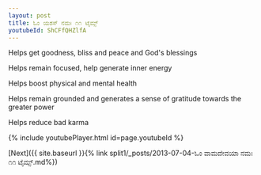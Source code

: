 ```yaml
---
layout: post
title: ಓಂ ಯಶಸ್ ನಮಃ ೧೧ ಟೈಮ್ಸ್
youtubeId: ShCFfQHZlfA
---
```

 
 
Helps get goodness, bliss and peace and God's blessings
 
Helps remain focused, help generate inner energy 
 
Helps boost physical and mental health 
 
Helps remain grounded and generates a sense of gratitude towards the greater power 
 
Helps reduce bad karma
 
 
 
 


{% include youtubePlayer.html id=page.youtubeId %}
 
[Next]({{ site.baseurl }}{% link  split1/_posts/2013-07-04-ಓಂ ವಾಮದೇವಯಾ ನಮಃ ೧೧ ಟೈಮ್ಸ್.md%})
 
